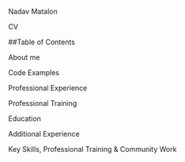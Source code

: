 
<div class='page-title'>
	<p color='blue' >Nadav Matalon</p>
	<p class='name-subtitle'>CV</p>
</div>

##Table of Contents
<div>
    <p class='table-link'>About me</p>
    <p class='table-link'>Code Examples</p>
    <p class='table-link'>Professional Experience</p>
    <p class='table-link'>Professional Training</p>
    <p class='table-link'>Education</p>
    <p class='table-link'>Additional Experience</p>
    <p class='table-link'>Key Skills, Professional Training &amp; Community Work</p>
</div>
